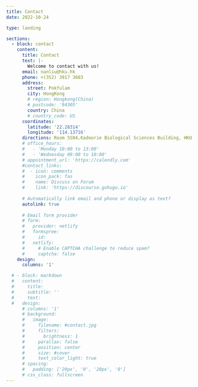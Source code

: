 ```yaml
---
title: Contact
date: 2022-10-24

type: landing

sections:
  - block: contact
    content:
      title: Contact
      text: |-
        Welcome to contact with us!
      email: nanliu@hku.hk
      phone: +(352) 3917 3603
      address:
        street: Pokfulam
        city: HongKong
        # region: Hongkong(China)
        # postcode: '94305'
        country: China
        # country_code: US
      coordinates:
        latitude: '22.28314'
        longitude: '114.13716'
      directions: Room 5S04,Kadoorie Biological Sciences Building, HKU
      # office_hours:
      #   - 'Monday 10:00 to 13:00'
      #   - 'Wednesday 09:00 to 10:00'
      # appointment_url: 'https://calendly.com'
      #contact_links:
      #  - icon: comments
      #    icon_pack: fas
      #    name: Discuss on Forum
      #    link: 'https://discourse.gohugo.io'
    
      # Automatically link email and phone or display as text?
      autolink: true
    
      # Email form provider
      # form:
      #   provider: netlify
      #   formspree:
      #     id:
      #   netlify:
      #     # Enable CAPTCHA challenge to reduce spam?
      #     captcha: false
    design:
      columns: '1'

  # - block: markdown
  #   content:
  #     title:
  #     subtitle: ''
  #     text:
  #   design:
      # columns: '1'
      # background:
      #   image: 
      #     filename: #contact.jpg
      #     filters:
      #       brightness: 1
      #     parallax: false
      #     position: center
      #     size: #cover
      #     text_color_light: true
      # spacing:
      #   padding: ['20px', '0', '20px', '0']
      # css_class: fullscreen
---
```

